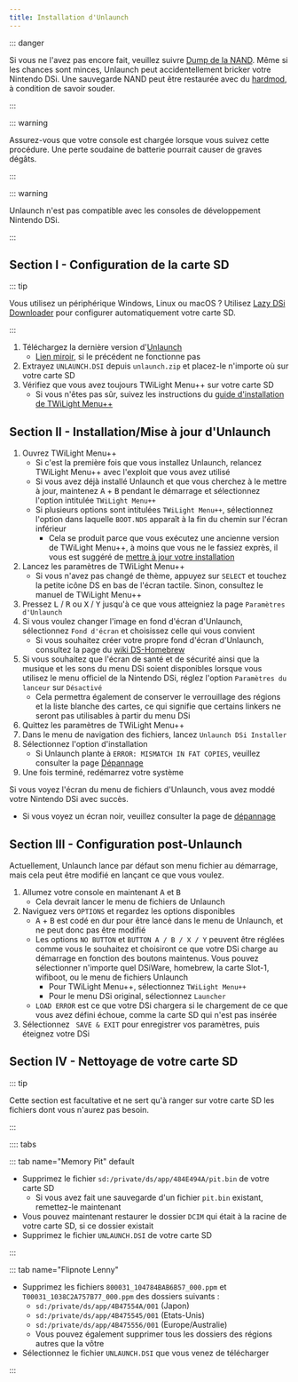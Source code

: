 ```yaml
---
title: Installation d'Unlaunch
---
```


::: danger

Si vous ne l'avez pas encore fait, veuillez suivre [Dump de la NAND](dumping-nand.html). Même si les chances sont minces, Unlaunch peut accidentellement bricker votre Nintendo DSi. Une sauvegarde NAND peut être restaurée avec du [hardmod](https://wiki.ds-homebrew.com/ds-index/hardmod), à condition de savoir souder.

:::

::: warning

Assurez-vous que votre console est chargée lorsque vous suivez cette procédure. Une perte soudaine de batterie pourrait causer de graves dégâts.

:::

::: warning

Unlaunch n'est pas compatible avec les consoles de développement Nintendo DSi.

:::

## Section I - Configuration de la carte SD

::: tip

Vous utilisez un périphérique Windows, Linux ou macOS ? Utilisez [Lazy DSi Downloader](lazy-dsi-downloader.html) pour configurer automatiquement votre carte SD.

:::

1. Téléchargez la dernière version d'[Unlaunch](https://problemkaputt.de/unlaunch.zip)
   - [Lien miroir](https://web.archive.org/web/20201112031436/https://problemkaputt.de/unlaunch.zip), si le précédent ne fonctionne pas
1. Extrayez `UNLAUNCH.DSI` depuis `unlaunch.zip` et placez-le n'importe où sur votre carte SD
1. Vérifiez que vous avez toujours TWiLight Menu++ sur votre carte SD
   - Si vous n'êtes pas sûr, suivez les instructions du [guide d'installation de TWiLight Menu++](https://wiki.ds-homebrew.com/twilightmenu/installing-dsi)

## Section II - Installation/Mise à jour d'Unlaunch

1. Ouvrez TWiLight Menu++
   - Si c'est la première fois que vous installez Unlaunch, relancez TWiLight Menu++ avec l'exploit que vous avez utilisé
   - Si vous avez déjà installé Unlaunch et que vous cherchez à le mettre à jour, maintenez <kbd class="face">A</kbd> + <kbd class="face">B</kbd> pendant le démarrage et sélectionnez l'option intitulée `TWiLight Menu++`
   - Si plusieurs options sont intitulées `TWiLight Menu++`, sélectionnez l'option dans laquelle `BOOT.NDS` apparaît à la fin du chemin sur l'écran inférieur
      - Cela se produit parce que vous exécutez une ancienne version de TWiLight Menu++, à moins que vous ne le fassiez exprès, il vous est suggéré de [mettre à jour votre installation](https://wiki.ds-homebrew.com/twilightmenu/updating-dsi)
1. Lancez les paramètres de TWiLight Menu++
   - Si vous n'avez pas changé de thème, appuyez sur `SELECT` et touchez la petite icône DS en bas de l'écran tactile. Sinon, consultez le manuel de TWiLight Menu++
1. Pressez <kbd class="l">L</kbd> / <kbd class="r">R</kbd> ou <kbd class="face">X</kbd> / <kbd class="face">Y</kbd> jusqu'à ce que vous atteigniez la page `Paramètres d'Unlaunch`
1. Si vous voulez changer l'image en fond d'écran d'Unlaunch, sélectionnez `Fond d'écran` et choisissez celle qui vous convient
   - Si vous souhaitez créer votre propre fond d'écran d'Unlaunch, consultez la page du [wiki DS-Homebrew](https://wiki.ds-homebrew.com/twilightmenu/custom-unlaunch-backgrounds)
1. Si vous souhaitez que l'écran de santé et de sécurité ainsi que la musique et les sons du menu DSi soient disponibles lorsque vous utilisez le menu officiel de la Nintendo DSi, réglez l'option `Paramètres du lanceur` sur `Désactivé`
   - Cela permettra également de conserver le verrouillage des régions et la liste blanche des cartes, ce qui signifie que certains linkers ne seront pas utilisables à partir du menu DSi
1. Quittez les paramètres de TWiLight Menu++
1. Dans le menu de navigation des fichiers, lancez `Unlaunch DSi Installer`
1. Sélectionnez l'option d'installation
   - Si Unlaunch plante à `ERROR: MISMATCH IN FAT COPIES`, veuillez consulter la page [Dépannage](troubleshooting.html)
1. Une fois terminé, redémarrez votre système

Si vous voyez l'écran du menu de fichiers d'Unlaunch, vous avez moddé votre Nintendo DSi avec succès.
- Si vous voyez un écran noir, veuillez consulter la page de [dépannage](troubleshooting.html)

## Section III - Configuration post-Unlaunch

Actuellement, Unlaunch lance par défaut son menu fichier au démarrage, mais cela peut être modifié en lançant ce que vous voulez.

1. Allumez votre console en maintenant <kbd class="face">A</kbd> et <kbd class="face">B</kbd>
   - Cela devrait lancer le menu de fichiers de Unlaunch
1. Naviguez vers `OPTIONS` et regardez les options disponibles
   - <kbd class="face">A</kbd> + <kbd class="face">B</kbd> est codé en dur pour être lancé dans le menu de Unlaunch, et ne peut donc pas être modifié
   - Les options `NO BUTTON` et `BUTTON A / B / X / Y` peuvent être réglées comme vous le souhaitez et choisiront ce que votre DSi charge au démarrage en fonction des boutons maintenus. Vous pouvez sélectionner n'importe quel DSiWare, homebrew, la carte Slot-1, wifiboot, ou le menu de fichiers Unlaunch
      - Pour TWiLight Menu++, sélectionnez `TWiLight Menu++`
      - Pour le menu DSi original, sélectionnez `Launcher`
   - `LOAD ERROR` est ce que votre DSi chargera si le chargement de ce que vous avez défini échoue, comme la carte SD qui n'est pas insérée
1. Sélectionnez ` SAVE & EXIT` pour enregistrer vos paramètres, puis éteignez votre DSi

## Section IV - Nettoyage de votre carte SD

::: tip

Cette section est facultative et ne sert qu'à ranger sur votre carte SD les fichiers dont vous n'aurez pas besoin.

:::

:::: tabs

::: tab name="Memory Pit" default

- Supprimez le fichier `sd:/private/ds/app/484E494A/pit.bin` de votre carte SD
   - Si vous avez fait une sauvegarde d'un fichier `pit.bin` existant, remettez-le maintenant
- Vous pouvez maintenant restaurer le dossier `DCIM` qui était à la racine de votre carte SD, si ce dossier existait
- Supprimez le fichier `UNLAUNCH.DSI` de votre carte SD

:::

::: tab name="Flipnote Lenny"

- Supprimez les fichiers `800031_104784BAB6B57_000.ppm` et `T00031_1038C2A757B77_000.ppm` des dossiers suivants :
   - `sd:/private/ds/app/4B47554A/001` (Japon)
   - `sd:/private/ds/app/4B475545/001` (Etats-Unis)
   - `sd:/private/ds/app/4B475556/001` (Europe/Australie)
   - Vous pouvez également supprimer tous les dossiers des régions autres que la vôtre
- Sélectionnez le fichier `UNLAUNCH.DSI` que vous venez de télécharger

:::
